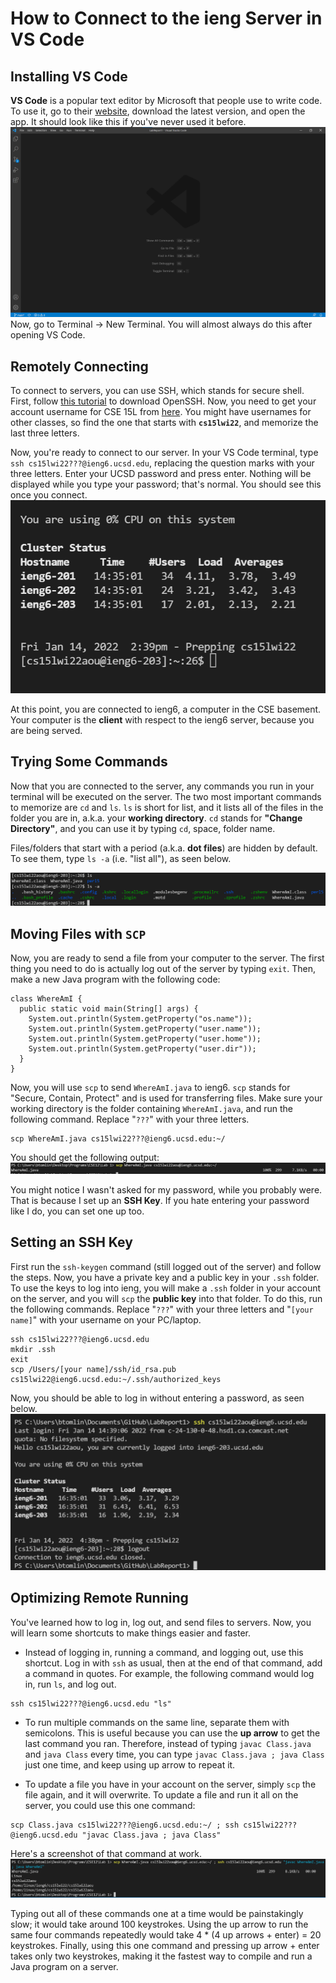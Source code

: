 # How to Connect to the ieng Server in VS Code

## Installing VS Code

**VS Code** is a popular text editor by Microsoft that people use to write code. To use it, go to their [website](https://code.visualstudio.com/),  download the latest version, and open the app. It should look like this if you've never used it before.
![vscode.png](vscode.png)
Now, go to Terminal -> New Terminal. You will almost always do this after opening VS Code.

## Remotely Connecting

To connect to servers, you can use SSH, which stands for secure shell. First, follow [this tutorial](https://docs.microsoft.com/en-us/windows-server/administration/openssh/openssh_install_firstuse) to download OpenSSH. Now, you need to get your account username for CSE 15L from [here](https://sdacs.ucsd.edu/~icc/index.php). You might have usernames for other classes, so find the one that starts with **`cs15lwi22`**, and memorize the last three letters.

Now, you're ready to connect to our server. In your VS Code terminal, type `ssh cs15lwi22???@ieng6.ucsd.edu`, replacing the question marks with your three letters. Enter your UCSD password and press enter. Nothing will be displayed while you type your password; that's normal. You should see this once you connect.
![server-login.png](server-login.png)

At this point, you are connected to ieng6, a computer in the CSE basement. Your computer is the **client** with respect to the ieng6 server, because you are being served.

## Trying Some Commands

Now that you are connected to the server, any commands you run in your terminal will be executed on the server. The two most important commands to memorize are `cd` and `ls`. `ls` is short for list, and it lists all of the files in the folder you are in, a.k.a. your **working directory**. `cd` stands for **"Change Directory"**, and you can use it by typing `cd`, space, folder name. 

Files/folders that start with a period (a.k.a. **dot files**) are hidden by default. To see them, type `ls -a` (i.e. "list all"), as seen below.

![dot-files.png](dot-files.png)

## Moving Files with `SCP`

Now, you are ready to send a file from your computer to the server. The first thing you need to do is actually log out of the server by typing `exit`. Then, make a new Java program with the following code: 
```
class WhereAmI {
  public static void main(String[] args) {
    System.out.println(System.getProperty("os.name"));
    System.out.println(System.getProperty("user.name"));
    System.out.println(System.getProperty("user.home"));
    System.out.println(System.getProperty("user.dir"));
  }
}
```
Now, you will use `scp` to send `WhereAmI.java` to ieng6. `scp` stands for "Secure, Contain, Protect" and is used for transferring files. Make sure your working directory is the folder containing `WhereAmI.java`, and run the following command. Replace "`???`" with your three letters.
```
scp WhereAmI.java cs15lwi22???@ieng6.ucsd.edu:~/
```
You should get the following output:
![scp.png](scp.png)

You might notice I wasn't asked for my password, while you probably were. That is because I set up an **SSH Key**. If you hate entering your password like I do, you can set one up too.

## Setting an SSH Key

First run the `ssh-keygen` command (still logged out of the server) and follow the steps. Now, you have a private key and a public key in your `.ssh` folder. To use the keys to log into ieng, you will make a `.ssh` folder in your account on the server, and you will `scp` the **public key** into that folder. To do this, run the following commands. Replace "`???`" with your three letters and "`[your name]`" with your username on your PC/laptop.

```
ssh cs15lwi22???@ieng6.ucsd.edu
mkdir .ssh
exit
scp /Users/[your name]/ssh/id_rsa.pub cs15lwi22@ieng6.ucsd.edu:~/.ssh/authorized_keys
```

Now, you should be able to log in without entering a password, as seen below.
![no-password.png](no-password.png)

## Optimizing Remote Running

You've learned how to log in, log out, and send files to servers. Now, you will learn some shortcuts to make things easier and faster.

- Instead of logging in, running a command, and logging out, use this shortcut. Log in with `ssh` as usual, then at the end of that command, add a command in quotes. For example, the following command would log in, run `ls`, and log out.
```
ssh cs15lwi22???@ieng6.ucsd.edu "ls"
```
- To run multiple commands on the same line, separate them with semicolons. This is useful because you can use the **up arrow** to get the last command you ran. Therefore, instead of typing ``javac Class.java`` and ``java Class`` every time, you can type ``javac Class.java ; java Class`` just one time, and keep using up arrow to repeat it.

- To update a file you have in your account on the server, simply `scp` the file again, and it will overwrite. To update a file and run it all on the server, you could use this one command:

```
scp Class.java cs15lwi22???@ieng6.ucsd.edu:~/ ; ssh cs15lwi22???@ieng6.ucsd.edu "javac Class.java ; java Class"
```

Here's a screenshot of that command at work.
![running.png](running.png)

Typing out all of these commands one at a time would be painstakingly slow; it would take around 100 keystrokes. Using the up arrow to run the same four commands repeatedly would take 4 * (4 up arrows + enter) = 20 keystrokes. Finally, using this one command and pressing up arrow + enter takes only two keystrokes, making it the fastest way to compile and run a Java program on a server.
